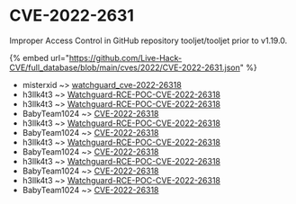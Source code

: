 # CVE-2022-2631

Improper Access Control in GitHub repository tooljet/tooljet prior to v1.19.0.

{% embed url="https://github.com/Live-Hack-CVE/full_database/blob/main/cves/2022/CVE-2022-2631.json" %}


* misterxid ~> [watchguard_cve-2022-26318](https://www.alice-snow.ru/2022/database/cve-2022-2631/watchguard_cve-2022-26318-misterxid)
* h3llk4t3 ~> [Watchguard-RCE-POC-CVE-2022-26318](https://www.alice-snow.ru/2022/database/cve-2022-2631/watchguard-rce-poc-cve-2022-26318-h3llk4t3)
* h3llk4t3 ~> [Watchguard-RCE-POC-CVE-2022-26318](https://www.alice-snow.ru/2022/database/cve-2022-2631/watchguard-rce-poc-cve-2022-26318-h3llk4t3)
* BabyTeam1024 ~> [CVE-2022-26318](https://www.alice-snow.ru/2022/database/cve-2022-2631/cve-2022-26318-babyteam1024)
* h3llk4t3 ~> [Watchguard-RCE-POC-CVE-2022-26318](https://www.alice-snow.ru/2022/database/cve-2022-2631/watchguard-rce-poc-cve-2022-26318-h3llk4t3)
* BabyTeam1024 ~> [CVE-2022-26318](https://www.alice-snow.ru/2022/database/cve-2022-2631/cve-2022-26318-babyteam1024)
* h3llk4t3 ~> [Watchguard-RCE-POC-CVE-2022-26318](https://www.alice-snow.ru/2022/database/cve-2022-2631/watchguard-rce-poc-cve-2022-26318-h3llk4t3)
* BabyTeam1024 ~> [CVE-2022-26318](https://www.alice-snow.ru/2022/database/cve-2022-2631/cve-2022-26318-babyteam1024)
* h3llk4t3 ~> [Watchguard-RCE-POC-CVE-2022-26318](https://www.alice-snow.ru/2022/database/cve-2022-2631/watchguard-rce-poc-cve-2022-26318-h3llk4t3)
* BabyTeam1024 ~> [CVE-2022-26318](https://www.alice-snow.ru/2022/database/cve-2022-2631/cve-2022-26318-babyteam1024)
* h3llk4t3 ~> [Watchguard-RCE-POC-CVE-2022-26318](https://www.alice-snow.ru/2022/database/cve-2022-2631/watchguard-rce-poc-cve-2022-26318-h3llk4t3)
* BabyTeam1024 ~> [CVE-2022-26318](https://www.alice-snow.ru/2022/database/cve-2022-2631/cve-2022-26318-babyteam1024)